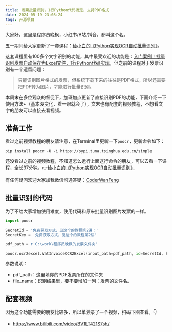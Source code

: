 ```yaml
---
title: 发票批量识别，1行Python代码搞定，支持PDF格式
date: 2024-05-19 23:08:24
tags: 开源项目
---
```


大家好，这里是程序员晚枫，小红书/B站/抖音，都叫这个名。

五一期间给大家更新了一套课程：[给小白的《Python实现OCR自动批量识别》](https://mp.weixin.qq.com/s/pGim7ifpgLwYUJ9a-FHvaw)。

这套课程里有100多个文字识别的功能，其中最受欢迎的功能是：[入门案例！批量识别发票自动保存为Excel文件，1行Python代码实现](https://mp.weixin.qq.com/s/JefHbzYpE5GXP4f1g1ncyg)，但之前的课程对于发票识别有一个遗留问题：

> 只能识别图片格式的发票，但系统下载下来的往往是PDF格式，所以还需要把PDF转为图片，才能进行批量识别。

本周末在多位观众的督促下，加班加点更新了直接识别PDF的功能，下面介绍一下使用方法~（基本没变化，看一眼就会了），文末也有配套的视频教程，不想看文字的朋友可以直接去看视频。


## 准备工作

看过之前视频教程的朋友请注意，在Terminal里更新一下``poocr``，更新命令如下：

```shell
pip install poocr -U -i https://pypi.tuna.tsinghua.edu.cn/simple
```

还没看过之前的视频教程，不知道怎么运行上面这行命令的朋友，可以去看一下课程，全长37分钟。👉[给小白的《Python实现OCR自动批量识别》](https://mp.weixin.qq.com/s/pGim7ifpgLwYUJ9a-FHvaw)

有任何疑问欢迎大家加我微信沟通答疑：[CoderWanFeng](https://mp.weixin.qq.com/s/8x7c9qiAneTsDJq9JnWLgA)

## 批量识别的代码

为了不给大家增加使用难度，使用代码和原来批量识别图片发票的一样。

```python
import poocr

SecretId = '免费获取方式，见这个的教程第2讲：'
SecretKey = '免费获取方式，见这个的教程第2讲'

pdf_path = r'C:\work\程序员晚枫的发票文件夹'

poocr.ocr2excel.VatInvoiceOCR2Excel(input_path=pdf_path, id=SecretId, key=SecretKey, file_name=True)

```

参数说明：
- pdf_path：这里填你的PDF发票所在的文件夹
- file_name：识别结果里，要不要增加一列：发票的文件名。

## 配套视频

因为这个功能需要的朋友比较多，所以单独录了一个视频，扫码下图查看。👇

- https://www.bilibili.com/video/BV1LT421S7sh/